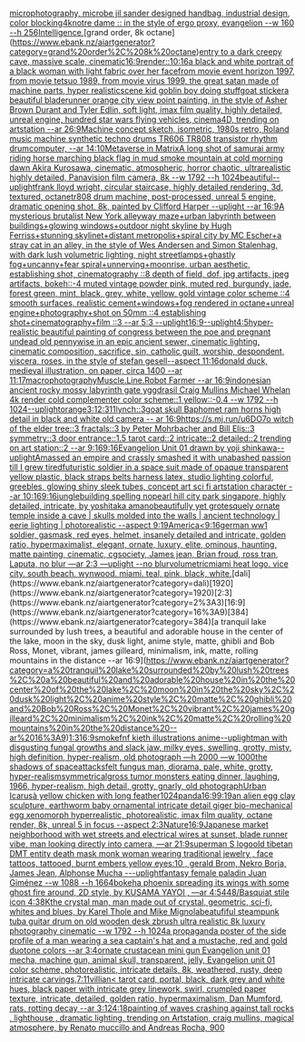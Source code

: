 [microphotography, microbe jil sander designed handbag, industrial design, color blocking](https://www.ebank.nz/aiartgenerator?category=microphotography%2C%20microbe%20jil%20sander%20designed%20handbag%2C%20industrial%20design%2C%20color%20blocking)[4k](https://www.ebank.nz/aiartgenerator?category=4k)[notre dame :: in the style of ergo proxy, evangelion --w 160 --h 256](https://www.ebank.nz/aiartgenerator?category=notre%20dame%20%3A%3A%20in%20the%20style%20of%20ergo%20proxy%2C%20evangelion%20--w%20160%20--h%20256)[Intelligence.](https://www.ebank.nz/aiartgenerator?category=Intelligence.)[grand order, 8k octane](https://www.ebank.nz/aiartgenerator?category=grand%20order%2C%208k%20octane)[entry to a dark creepy cave, massive scale, cinematic](https://www.ebank.nz/aiartgenerator?category=entry%20to%20a%20dark%20creepy%20cave%2C%20massive%20scale%2C%20cinematic)[16:9](https://www.ebank.nz/aiartgenerator?category=16%3A9)[render::](https://www.ebank.nz/aiartgenerator?category=render%3A%3A)[10:16](https://www.ebank.nz/aiartgenerator?category=10%3A16)[a black and white portrait of a black woman with light fabric over her face](https://www.ebank.nz/aiartgenerator?category=a%20black%20and%20white%20portrait%20of%20a%20black%20woman%20with%20light%20fabric%20over%20her%20face)[from movie event horizon 1997, from movie tetsuo 1989, from movie virus 1999, the great satan made of machine parts, hyper realistic](https://www.ebank.nz/aiartgenerator?category=from%20movie%20event%20horizon%201997%2C%20from%20movie%20tetsuo%201989%2C%20from%20movie%20virus%201999%2C%20the%20great%20satan%20made%20of%20machine%20parts%2C%20hyper%20realistic)[scene kid goblin boy doing stuff](https://www.ebank.nz/aiartgenerator?category=scene%20kid%20goblin%20boy%20doing%20stuff)[goat sticker](https://www.ebank.nz/aiartgenerator?category=goat%20sticker)[a beautiful bladerunner orange city view point painting, in the style of Asher Brown Durant and Tyler Edlin, soft light, imax film quality, highly detailed, unreal engine, hundred star wars flying vehicles, cinema4D, trending on artstation --ar 26:9](https://www.ebank.nz/aiartgenerator?category=a%20beautiful%20bladerunner%20orange%20city%20view%20point%20painting%2C%20in%20the%20style%20of%20Asher%20Brown%20Durant%20and%20Tyler%20Edlin%2C%20soft%20light%2C%20imax%20film%20quality%2C%20highly%20detailed%2C%20unreal%20engine%2C%20hundred%20star%20wars%20flying%20vehicles%2C%20cinema4D%2C%20trending%20on%20artstation%20--ar%2026%3A9)[Machine concept sketch, isometric, 1980s retro, Roland music machine synthetic techno drums TR606 TR808 transistor rhythm drumcomputer, --ar 14:10](https://www.ebank.nz/aiartgenerator?category=Machine%20concept%20sketch%2C%20isometric%2C%201980s%20retro%2C%20Roland%20music%20machine%20synthetic%20techno%20drums%20TR606%20TR808%20transistor%20rhythm%20drumcomputer%2C%20--ar%2014%3A10)[Metaverse in Matrix](https://www.ebank.nz/aiartgenerator?category=Metaverse%20in%20Matrix)[A long shot of samurai army riding horse marching black flag in mud smoke mountain at cold morning dawn Akira Kurosawa, cinematic, atmospheric, horror chaotic, ultrarealistic highly detailed, Panavision film camera, 8k --w 1792 --h 1024](https://www.ebank.nz/aiartgenerator?category=A%20long%20shot%20of%20samurai%20army%20riding%20horse%20marching%20black%20flag%20in%20mud%20smoke%20mountain%20at%20cold%20morning%20dawn%20Akira%20Kurosawa%2C%20cinematic%2C%20atmospheric%2C%20horror%20chaotic%2C%20ultrarealistic%20highly%20detailed%2C%20Panavision%20film%20camera%2C%208k%20--w%201792%20--h%201024)[beautiful](https://www.ebank.nz/aiartgenerator?category=beautiful)[--uplight](https://www.ebank.nz/aiartgenerator?category=--uplight)[frank lloyd wright, circular staircase, highly detailed rendering, 3d, textured, octane](https://www.ebank.nz/aiartgenerator?category=frank%20lloyd%20wright%2C%20circular%20staircase%2C%20highly%20detailed%20rendering%2C%203d%2C%20textured%2C%20octane)[tr808 drum machine, post-processed, unreal 5 engine, dramatic opening shot, 8k, painted by Clifford Harper --uplight --ar 16:9](https://www.ebank.nz/aiartgenerator?category=tr808%20drum%20machine%2C%20post-processed%2C%20unreal%205%20engine%2C%20dramatic%20opening%20shot%2C%208k%2C%20painted%20by%20Clifford%20Harper%20--uplight%20--ar%2016%3A9)[A mysterious brutalist New York alleyway maze+urban labyrinth between buildings+glowing windows+outdoor night skyline by Hugh Ferriss+stunning skylinet+distant metropolis+spiral city by MC Escher+a stray cat in an alley, in the style of Wes Andersen and Simon Stalenhag, with dark lush volumetric lighting, night streetlamps+ghastly fog+uncanny+fear spiral+unnerving+moonrise, urban aesthetic, establishing shot, cinematography ::8 depth of field, dof, jpg artifacts, jpeg artifacts, bokeh::-4  muted vintage powder pink, muted red, burgundy, jade, forest green, mint, black, grey, white, yellow, gold vintage color scheme ::4  smooth surfaces, realistic cement+windows+fog rendered in octane+unreal engine+photography+shot on 50mm ::4 establishing shot+cinematography+film ::3 --ar 5:3 --uplight](https://www.ebank.nz/aiartgenerator?category=A%20mysterious%20brutalist%20New%20York%20alleyway%20maze%2Burban%20labyrinth%20between%20buildings%2Bglowing%20windows%2Boutdoor%20night%20skyline%20by%20Hugh%20Ferriss%2Bstunning%20skylinet%2Bdistant%20metropolis%2Bspiral%20city%20by%20MC%20Escher%2Ba%20stray%20cat%20in%20an%20alley%2C%20in%20the%20style%20of%20Wes%20Andersen%20and%20Simon%20Stalenhag%2C%20with%20dark%20lush%20volumetric%20lighting%2C%20night%20streetlamps%2Bghastly%20fog%2Buncanny%2Bfear%20spiral%2Bunnerving%2Bmoonrise%2C%20urban%20aesthetic%2C%20establishing%20shot%2C%20cinematography%20%3A%3A8%20depth%20of%20field%2C%20dof%2C%20jpg%20artifacts%2C%20jpeg%20artifacts%2C%20bokeh%3A%3A-4%20%20muted%20vintage%20powder%20pink%2C%20muted%20red%2C%20burgundy%2C%20jade%2C%20forest%20green%2C%20mint%2C%20black%2C%20grey%2C%20white%2C%20yellow%2C%20gold%20vintage%20color%20scheme%20%3A%3A4%20%20smooth%20surfaces%2C%20realistic%20cement%2Bwindows%2Bfog%20rendered%20in%20octane%2Bunreal%20engine%2Bphotography%2Bshot%20on%2050mm%20%3A%3A4%20establishing%20shot%2Bcinematography%2Bfilm%20%3A%3A3%20--ar%205%3A3%20--uplight)[16:9](https://www.ebank.nz/aiartgenerator?category=16%3A9)[--uplight](https://www.ebank.nz/aiartgenerator?category=--uplight)[4:5](https://www.ebank.nz/aiartgenerator?category=4%3A5)[hyper-realistic beautiful painting of congress between the poe and pregnant undead old pennywise in an epic ancient sewer, cinematic lighting, cinematic composition, sacrifice, sin, catholic guilt, worship, despondent, viscera, roses, in the style of stefan gesell--aspect 11:16](https://www.ebank.nz/aiartgenerator?category=hyper-realistic%20beautiful%20painting%20of%20congress%20between%20the%20poe%20and%20pregnant%20undead%20old%20pennywise%20in%20an%20epic%20ancient%20sewer%2C%20cinematic%20lighting%2C%20cinematic%20composition%2C%20sacrifice%2C%20sin%2C%20catholic%20guilt%2C%20worship%2C%20despondent%2C%20viscera%2C%20roses%2C%20in%20the%20style%20of%20stefan%20gesell--aspect%2011%3A16)[donald duck, medieval illustration, on paper, circa 1400 --ar 11:17](https://www.ebank.nz/aiartgenerator?category=donald%20duck%2C%20medieval%20illustration%2C%20on%20paper%2C%20circa%201400%20--ar%2011%3A17)[macrophotography](https://www.ebank.nz/aiartgenerator?category=macrophotography)[Muscle.Line.Robot Farmer --ar 16:9](https://www.ebank.nz/aiartgenerator?category=Muscle.Line.Robot%20Farmer%20--ar%2016%3A9)[indonesian ancient rocky mossy labyrinth gate  yggdrasil Craig Mullins Michael Whelan 4k render cold complementer color scheme::1 yellow::-0.4  --w 1792 --h 1024](https://www.ebank.nz/aiartgenerator?category=indonesian%20ancient%20rocky%20mossy%20labyrinth%20gate%20%20yggdrasil%20Craig%20Mullins%20Michael%20Whelan%204k%20render%20cold%20complementer%20color%20scheme%3A%3A1%20yellow%3A%3A-0.4%20%20--w%201792%20--h%201024)[--uplight](https://www.ebank.nz/aiartgenerator?category=--uplight)[orange](https://www.ebank.nz/aiartgenerator?category=orange)[3:1](https://www.ebank.nz/aiartgenerator?category=3%3A1)[2:3](https://www.ebank.nz/aiartgenerator?category=2%3A3)[1](https://www.ebank.nz/aiartgenerator?category=1)[1](https://www.ebank.nz/aiartgenerator?category=1)[lynch::3](https://www.ebank.nz/aiartgenerator?category=lynch%3A%3A3)[goat skull Baphomet ram horns high detail in black and white old camera -- ar 16:9](https://www.ebank.nz/aiartgenerator?category=goat%20skull%20Baphomet%20ram%20horns%20high%20detail%20in%20black%20and%20white%20old%20camera%20--%20ar%2016%3A9)[https://s.mj.run/u6DO7o  witch of the elder tree::3 fractals::3 by Peter Mohrbacher and Bill Elis::3 symmetry::3 door entrance::1.5 tarot card::2 intricate::2 detailed::2 trending on art station::2 --ar 9:16](https://www.ebank.nz/aiartgenerator?category=https%3A//s.mj.run/u6DO7o%20%20witch%20of%20the%20elder%20tree%3A%3A3%20fractals%3A%3A3%20by%20Peter%20Mohrbacher%20and%20Bill%20Elis%3A%3A3%20symmetry%3A%3A3%20door%20entrance%3A%3A1.5%20tarot%20card%3A%3A2%20intricate%3A%3A2%20detailed%3A%3A2%20trending%20on%20art%20station%3A%3A2%20--ar%209%3A16)[9:16](https://www.ebank.nz/aiartgenerator?category=9%3A16)[Evangelion Unit 01 drawn by yoji shinkawa](https://www.ebank.nz/aiartgenerator?category=Evangelion%20Unit%2001%20drawn%20by%20yoji%20shinkawa)[--uplight](https://www.ebank.nz/aiartgenerator?category=--uplight)[Amassed an empire and crassly smashed it with unabashed passion till I grew tired](https://www.ebank.nz/aiartgenerator?category=Amassed%20an%20empire%20and%20crassly%20smashed%20it%20with%20unabashed%20passion%20till%20I%20grew%20tired)[futuristic soldier in a space suit made of opaque transparent yellow plastic, black straps belts harness latex, studio lighting colorful, greebles, glowing shiny sleek tubes, concept art sci fi artstation character --ar 10:16](https://www.ebank.nz/aiartgenerator?category=futuristic%20soldier%20in%20a%20space%20suit%20made%20of%20opaque%20transparent%20yellow%20plastic%2C%20black%20straps%20belts%20harness%20latex%2C%20studio%20lighting%20colorful%2C%20greebles%2C%20glowing%20shiny%20sleek%20tubes%2C%20concept%20art%20sci%20fi%20artstation%20character%20--ar%2010%3A16)[9:16](https://www.ebank.nz/aiartgenerator?category=9%3A16)[jungle](https://www.ebank.nz/aiartgenerator?category=jungle)[building spelling no](https://www.ebank.nz/aiartgenerator?category=building%20spelling%20no)[pearl hill city park singapore, highly detailed, intricate, by yoshitaka amano](https://www.ebank.nz/aiartgenerator?category=pearl%20hill%20city%20park%20singapore%2C%20highly%20detailed%2C%20intricate%2C%20by%20yoshitaka%20amano)[beautifully yet grotesquely ornate temple inside a cave | skulls molded into the walls | ancient technology | eerie lighting | photorealistic --aspect 9:19](https://www.ebank.nz/aiartgenerator?category=beautifully%20yet%20grotesquely%20ornate%20temple%20inside%20a%20cave%20%7C%20skulls%20molded%20into%20the%20walls%20%7C%20ancient%20technology%20%7C%20eerie%20lighting%20%7C%20photorealistic%20--aspect%209%3A19)[America](https://www.ebank.nz/aiartgenerator?category=America)[<9:16](https://www.ebank.nz/aiartgenerator?category=%3C9%3A16)[german ww1 soldier, gasmask, red eyes, helmet, insanely detailed and intricate, golden ratio, hypermaximalist, elegant, ornate, luxury, elite, ominous, haunting, matte painting, cinematic, cgsociety, James jean, Brian froud, ross tran, Laputa, no blur —ar 2:3 —uplight --no blur](https://www.ebank.nz/aiartgenerator?category=german%20ww1%20soldier%2C%20gasmask%2C%20red%20eyes%2C%20helmet%2C%20insanely%20detailed%20and%20intricate%2C%20golden%20ratio%2C%20hypermaximalist%2C%20elegant%2C%20ornate%2C%20luxury%2C%20elite%2C%20ominous%2C%20haunting%2C%20matte%20painting%2C%20cinematic%2C%20cgsociety%2C%20James%20jean%2C%20Brian%20froud%2C%20ross%20tran%2C%20Laputa%2C%20no%20blur%20%E2%80%94ar%202%3A3%20%E2%80%94uplight%20--no%20blur)[volumetric](https://www.ebank.nz/aiartgenerator?category=volumetric)[miami heat logo. vice city. south beach. wynwood. miami. teal, pink, black, white.](https://www.ebank.nz/aiartgenerator?category=miami%20heat%20logo.%20vice%20city.%20south%20beach.%20wynwood.%20miami.%20teal%2C%20pink%2C%20black%2C%20white.)[dali](https://www.ebank.nz/aiartgenerator?category=dali)[1920](https://www.ebank.nz/aiartgenerator?category=1920)[2:3](https://www.ebank.nz/aiartgenerator?category=2%3A3)[16:9](https://www.ebank.nz/aiartgenerator?category=16%3A9)[384](https://www.ebank.nz/aiartgenerator?category=384)[a tranquil lake surrounded by lush trees, a beautiful and adorable house in the center of the lake, moon in the sky, dusk light, anime style, matte, ghibli and Bob Ross, Monet, vibrant, james gilleard, minimalism, ink, matte, rolling mountains in the distance --ar 16:9](https://www.ebank.nz/aiartgenerator?category=a%20tranquil%20lake%20surrounded%20by%20lush%20trees%2C%20a%20beautiful%20and%20adorable%20house%20in%20the%20center%20of%20the%20lake%2C%20moon%20in%20the%20sky%2C%20dusk%20light%2C%20anime%20style%2C%20matte%2C%20ghibli%20and%20Bob%20Ross%2C%20Monet%2C%20vibrant%2C%20james%20gilleard%2C%20minimalism%2C%20ink%2C%20matte%2C%20rolling%20mountains%20in%20the%20distance%20--ar%2016%3A9)[1:3](https://www.ebank.nz/aiartgenerator?category=1%3A3)[16:9](https://www.ebank.nz/aiartgenerator?category=16%3A9)[smoke](https://www.ebank.nz/aiartgenerator?category=smoke)[fnf kieth illustrations  anime](https://www.ebank.nz/aiartgenerator?category=fnf%20kieth%20illustrations%20%20anime)[--uplight](https://www.ebank.nz/aiartgenerator?category=--uplight)[man with disgusting fungal growths and slack jaw, milky eyes, swelling, grotty, misty, high definition, hyper-realism, old photograph —h 2000 —w 1000](https://www.ebank.nz/aiartgenerator?category=man%20with%20disgusting%20fungal%20growths%20and%20slack%20jaw%2C%20milky%20eyes%2C%20swelling%2C%20grotty%2C%20misty%2C%20high%20definition%2C%20hyper-realism%2C%20old%20photograph%20%E2%80%94h%202000%20%E2%80%94w%201000)[the shadows of space](https://www.ebank.nz/aiartgenerator?category=the%20shadows%20of%20space)[attacks](https://www.ebank.nz/aiartgenerator?category=attacks)[felt fungus man, diorama, pale, white, grotty, hyper-realism](https://www.ebank.nz/aiartgenerator?category=felt%20fungus%20man%2C%20diorama%2C%20pale%2C%20white%2C%20grotty%2C%20hyper-realism)[symmetrical](https://www.ebank.nz/aiartgenerator?category=symmetrical)[gross tumor monsters eating dinner, laughing, 1966, hyper-realism, high detail, grotty, gnarly, old photograph](https://www.ebank.nz/aiartgenerator?category=gross%20tumor%20monsters%20eating%20dinner%2C%20laughing%2C%201966%2C%20hyper-realism%2C%20high%20detail%2C%20grotty%2C%20gnarly%2C%20old%20photograph)[Urban Icarus](https://www.ebank.nz/aiartgenerator?category=Urban%20Icarus)[à yellow chicken with long feather](https://www.ebank.nz/aiartgenerator?category=%C3%A0%20yellow%20chicken%20with%20long%20feather)[1024](https://www.ebank.nz/aiartgenerator?category=1024)[panda](https://www.ebank.nz/aiartgenerator?category=panda)[16:9](https://www.ebank.nz/aiartgenerator?category=16%3A9)[9:19](https://www.ebank.nz/aiartgenerator?category=9%3A19)[an alien egg clay sculpture, earthworm baby ornamental intricate detail giger bio-mechanical  egg xenomorph  hyperrealistic, photorealistic, imax film quality, octane render, 8k, unreal 5 in focus --aspect 2:3](https://www.ebank.nz/aiartgenerator?category=an%20alien%20egg%20clay%20sculpture%2C%20earthworm%20baby%20ornamental%20intricate%20detail%20giger%20bio-mechanical%20%20egg%20xenomorph%20%20hyperrealistic%2C%20photorealistic%2C%20imax%20film%20quality%2C%20octane%20render%2C%208k%2C%20unreal%205%20in%20focus%20--aspect%202%3A3)[Nature](https://www.ebank.nz/aiartgenerator?category=Nature)[16:9](https://www.ebank.nz/aiartgenerator?category=16%3A9)[Japanese market neighborhood with wet streets and electrical wires at sunset, blade runner vibe, man looking directly into camera, —ar 21:9](https://www.ebank.nz/aiartgenerator?category=Japanese%20market%20neighborhood%20with%20wet%20streets%20and%20electrical%20wires%20at%20sunset%2C%20blade%20runner%20vibe%2C%20man%20looking%20directly%20into%20camera%2C%20%E2%80%94ar%2021%3A9)[superman S logo](https://www.ebank.nz/aiartgenerator?category=superman%20S%20logo)[old tibetan DMT entity death mask monk woman wearing traditional jewelry , face tattoos, tattooed, burnt embers yellow eyes:10 , gerald Brom, Nekro Borja, James Jean, Alphonse Mucha -](https://www.ebank.nz/aiartgenerator?category=old%20tibetan%20DMT%20entity%20death%20mask%20monk%20woman%20wearing%20traditional%20jewelry%20%2C%20face%20tattoos%2C%20tattooed%2C%20burnt%20embers%20yellow%20eyes%3A10%20%2C%20gerald%20Brom%2C%20Nekro%20Borja%2C%20James%20Jean%2C%20Alphonse%20Mucha%20-)[--uplight](https://www.ebank.nz/aiartgenerator?category=--uplight)[fantasy female paladin Juan Giménez  --w 1088 --h 1664](https://www.ebank.nz/aiartgenerator?category=fantasy%20female%20paladin%20Juan%20Gim%C3%A9nez%20%20--w%201088%20--h%201664)[bokeh](https://www.ebank.nz/aiartgenerator?category=bokeh)[a phoenix spreading its wings with some ghost fire around, 2D style,  by KUSAMA YAYOI   , —ar 4:5](https://www.ebank.nz/aiartgenerator?category=a%20phoenix%20spreading%20its%20wings%20with%20some%20ghost%20fire%20around%2C%202D%20style%2C%20%20by%20KUSAMA%20YAYOI%20%20%20%2C%20%E2%80%94ar%204%3A5)[448](https://www.ebank.nz/aiartgenerator?category=448)[/Basquiat stile icon 4:3](https://www.ebank.nz/aiartgenerator?category=/Basquiat%20stile%20icon%204%3A3)[8K](https://www.ebank.nz/aiartgenerator?category=8K)[the crystal man, man made out of crystal, geometric, sci-fi, whites and blues, by Karel Thole and Mike Mignola](https://www.ebank.nz/aiartgenerator?category=the%20crystal%20man%2C%20man%20made%20out%20of%20crystal%2C%20geometric%2C%20sci-fi%2C%20whites%20and%20blues%2C%20by%20Karel%20Thole%20and%20Mike%20Mignola)[](https://www.ebank.nz/aiartgenerator?category=)[beatufiful steampunk tuba guitar drum on old wooden desk zbrush ultra realistic 8k luxury photography cinematic --w 1792 --h 1024](https://www.ebank.nz/aiartgenerator?category=beatufiful%20steampunk%20tuba%20guitar%20drum%20on%20old%20wooden%20desk%20zbrush%20ultra%20realistic%208k%20luxury%20photography%20cinematic%20--w%201792%20--h%201024)[a propaganda poster of the side profile of a man wearing a sea captain's hat and a mustache, red and gold duotone colors --ar 3:4](https://www.ebank.nz/aiartgenerator?category=a%20propaganda%20poster%20of%20the%20side%20profile%20of%20a%20man%20wearing%20a%20sea%20captain%27s%20hat%20and%20a%20mustache%2C%20red%20and%20gold%20duotone%20colors%20--ar%203%3A4)[ornate  crustacean mini gun Evangelion unit 01 mecha, machine gun, animal skull, transparent, jelly, Evangelion unit 01 color scheme, photorealistic, intricate details, 8k, weathered, rusty, deep intricate carvings,](https://www.ebank.nz/aiartgenerator?category=ornate%20%20crustacean%20mini%20gun%20Evangelion%20unit%2001%20mecha%2C%20machine%20gun%2C%20animal%20skull%2C%20transparent%2C%20jelly%2C%20Evangelion%20unit%2001%20color%20scheme%2C%20photorealistic%2C%20intricate%20details%2C%208k%2C%20weathered%2C%20rusty%2C%20deep%20intricate%20carvings%2C)[7:11](https://www.ebank.nz/aiartgenerator?category=7%3A11)[villian](https://www.ebank.nz/aiartgenerator?category=villian)[< tarot card, portal, black, dark grey and white hues, black paper with intricate grey linework, swirl, crumpled paper texture, intricate, detailed, golden ratio, hypermaximalism, Dan Mumford, rats, rotting decay --ar 3:1](https://www.ebank.nz/aiartgenerator?category=%3C%20tarot%20card%2C%20portal%2C%20black%2C%20dark%20grey%20and%20white%20hues%2C%20black%20paper%20with%20intricate%20grey%20linework%2C%20swirl%2C%20crumpled%20paper%20texture%2C%20intricate%2C%20detailed%2C%20golden%20ratio%2C%20hypermaximalism%2C%20Dan%20Mumford%2C%20rats%2C%20rotting%20decay%20--ar%203%3A1)[24:18](https://www.ebank.nz/aiartgenerator?category=24%3A18)[painting of waves crashing against tall  rocks , lighthouse , dramatic lighting, trending on Artstation, craig mullins, magical atmosphere, by Renato muccillo and Andreas Rocha, 900](https://www.ebank.nz/aiartgenerator?category=painting%20of%20waves%20crashing%20against%20tall%20%20rocks%20%2C%20lighthouse%20%2C%20dramatic%20lighting%2C%20trending%20on%20Artstation%2C%20craig%20mullins%2C%20magical%20atmosphere%2C%20by%20Renato%20muccillo%20and%20Andreas%20Rocha%2C%20900)